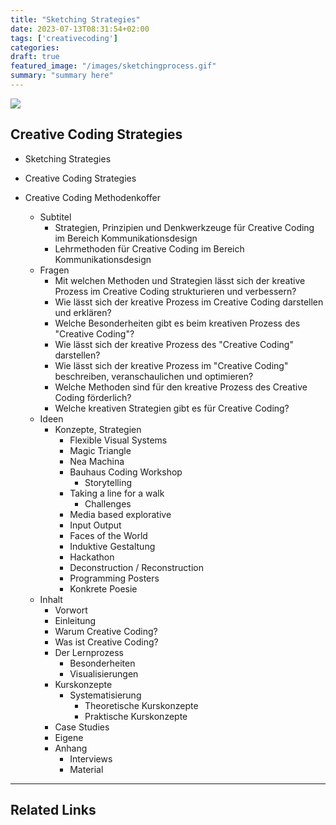 ```yaml
---
title: "Sketching Strategies"
date: 2023-07-13T08:31:54+02:00
tags: ['creativecoding']
categories:
draft: true
featured_image: "/images/sketchingprocess.gif"
summary: "summary here"
---
```


<img src="/images/sketchingprocess.gif" class="align-wide">

## Creative Coding Strategies

- Sketching Strategies

- Creative Coding Strategies

- Creative Coding Methodenkoffer

  - Subtitel
    - Strategien, Prinzipien und Denkwerkzeuge für Creative Coding im Bereich Kommunikationsdesign
    - Lehrmethoden für Creative Coding im Bereich Kommunikationsdesign
  - Fragen
    - Mit welchen Methoden und Strategien lässt sich der kreative Prozess im Creative Coding strukturieren und verbessern? 
    - Wie lässt sich der kreative Prozess im Creative Coding darstellen und erklären?
    - Welche Besonderheiten gibt es beim kreativen Prozess des "Creative Coding"?
    - Wie lässt sich der kreative Prozess des "Creative Coding" darstellen?
    - Wie lässt sich der kreative Prozess im "Creative Coding" beschreiben, veranschaulichen und optimieren?
    - Welche Methoden sind für den kreative Prozess des Creative Coding förderlich?
    - Welche kreativen Strategien gibt es für Creative Coding?
  - Ideen
    - Konzepte, Strategien
      - Flexible Visual Systems
      - Magic Triangle
      - Nea Machina
      - Bauhaus Coding Workshop
        - Storytelling
      - Taking a line for a walk
        - Challenges
      - Media based explorative
      - Input Output
      - Faces of the World
      - Induktive Gestaltung
      - Hackathon
      - Deconstruction / Reconstruction
      - Programming Posters
      - Konkrete Poesie
  - Inhalt
    - Vorwort
    - Einleitung
    - Warum Creative Coding?
    - Was ist Creative Coding?
    - Der Lernprozess
      - Besonderheiten
      - Visualisierungen
    - Kurskonzepte
      - Systematisierung
        - Theoretische Kurskonzepte
        - Praktische Kurskonzepte
    - Case Studies
    - Eigene
    - Anhang
      - Interviews
      - Material

  

---

## Related Links
